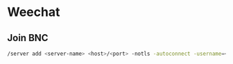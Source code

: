 # Weechat

## Join BNC

```bash
/server add <server-name> <host>/<port> -notls -autoconnect -username=<user>/<bnc-server-name> -password=<pass>
```
